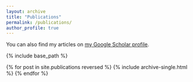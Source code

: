 ```yaml
---
layout: archive
title: "Publications"
permalink: /publications/
author_profile: true
---
```



You can also find my articles on <a href="https://scholar.google.com.hk/citations?user=MpRT1JAAAAAJ&hl=en">my Google Scholar profile</a>.


{% include base_path %}

{% for post in site.publications reversed %}
  {% include archive-single.html %}
{% endfor %}
